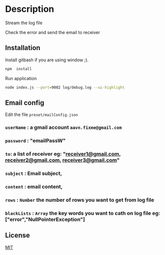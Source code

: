 # Description

Stream the log file

Check the error and send the email to receiver

## Installation

Install gitbash if you are using window ;).

```bash
npm  install
```

Run application
```bash
node index.js --port=9002 log/debug.log --ui-highlight
```

## Email config
Edit the file `preset/mailConfig.json`
### `userName` : a gmail account `aavn.fixme@gmail.com`
### `password` : "emailPassW" 
### `to`: a list of receiver eg: "receiver1@gmail.com, receiver2@gmail.com, receiver3@gmail.com"
### `subject` : Email subject,
### `content` : email content,
### `rows` : `Number` the number of rows you want to get from log file
### `blackLists` : `Array` the key words you want to cath on log file eg: ["error","NullPointerException"]

## License
[MIT](https://choosealicense.com/licenses/mit/)
